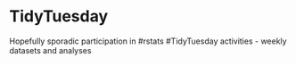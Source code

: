 # TidyTuesday
Hopefully sporadic participation in #rstats #TidyTuesday activities - weekly datasets and analyses
